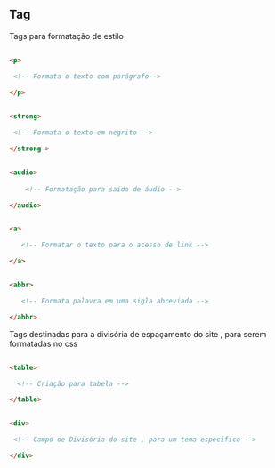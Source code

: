## Tag

 <p> Tags para formatação de estilo </p>

```html 

<p> 

 <!-- Formata o texto com parágrafo--> 
 
</p> 


```

```html 

<strong>

 <!-- Formata o texto em negrito --> 

</strong >

```

```html

<audio> 
   
    <!-- Formatação para saida de áudio -->

</audio>

```

```html 

<a>

   <!-- Formatar o texto para o acesso de link -->

</a>

```

```html 

<abbr>

   <!-- Formata palavra em uma sigla abreviada -->

</abbr>

```

<p> Tags destinadas para a divisória de espaçamento do site , para serem formatadas no css </p>

```html

<table>

  <!-- Criação para tabela -->

</table>

```

```html

<div>

 <!-- Campo de Divisória do site , para um tema especifico -->

</div>



